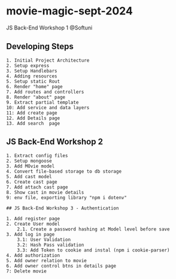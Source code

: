 # movie-magic-sept-2024
JS Back-End Workshop 1  @Softuni

## Developing Steps
    1. Initial Project Architecture
    2. Setup express
    3. Setup Handlebars
    4. Adding resources
    5. Setup static Rout 
    6. Render "home" page
    7. Add routes and controllers
    8. Render "about" page
    9. Extract partial template 
    10: Add service and data layers
    11: Add create page
    12. Add Details page
    13. Add search  page

   ## JS Back-End Workshop 2 
    
    1. Extract config files
    2. Setup mongoose
    3. Add MOvie model
    4. Convert file-based storage to db storage
    5. Add cast model
    6. Create cast page
    7. Add attach cast page 
    8. Show cast in movie details 
    9: env file, exporting library "npm i dotenv"

    ## JS Back-End Workshop 3 - Authentication

    1. Add register page
    2. Create User model
        2.1. Create a password hashing at Model level before save 
    3. Add log in page 
        3.1: User Validation
        3.2: Hash Pass validation
        3.3: Add Token to cookie and instal (npm i cookie-parser)
    4. Add authorization 
    5. Add owner relation to movie
    6. Add owner control btns in details page  
    7: Delete movie

